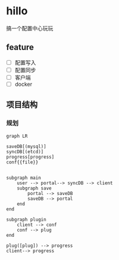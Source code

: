 # hillo
搞一个配置中心玩玩

## feature

* [ ] 配置写入
* [ ] 配置同步
* [ ] 客户端
* [ ] docker

## 项目结构

### 规划

```mermaid
graph LR

saveDB[(mysql)]
syncDB[(etcd)]
progress[progress]
conf{{file}}


subgraph main
    user --> portal--> syncDB --> client 
    subgraph save
        portal --> saveDB
        saveDB --> portal
    end
end

subgraph plugin
    client --> conf
    conf --> plug
end

plug([plug]) --> progress
client--> progress




```

